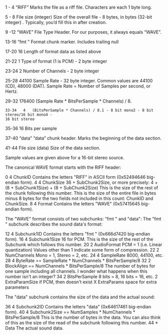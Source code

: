 
1 - 4	“RIFF”	Marks the file as a riff file. Characters are each 1 byte long.

5 - 8	File size (integer)	Size of the overall file - 8 bytes, in bytes (32-bit integer)
. Typically, you’d fill this in after creation.

9 -12	“WAVE”	File Type Header. For our purposes, it always equals “WAVE”.

13-16	“fmt "	Format chunk marker. Includes trailing null

17-20	16	Length of format data as listed above

21-22	1	Type of format (1 is PCM) - 2 byte integer

23-24	2	Number of Channels - 2 byte integer

25-28	44100	Sample Rate - 32 byte integer. Common values are 44100 (CD), 48000 (DAT). 
Sample Rate = Number of Samples per second, or Hertz.

29-32	176400	(Sample Rate * BitsPerSample * Channels) / 8.

    33-34	4	(BitsPerSample * Channels) / 8.1 - 8 bit mono2 - 8 bit stereo/16 bit mono4 - 
    16 bit stereo

35-36	16	Bits per sample

37-40	“data”	“data” chunk header. Marks the beginning of the data section.

41-44	File size (data)	Size of the data section.

Sample values are given above for a 16-bit stereo source.








The canonical WAVE format starts with the RIFF header:

0         4   ChunkID          Contains the letters "RIFF" in ASCII form
                               (0x52494646 big-endian form).
4         4   ChunkSize        36 + SubChunk2Size, or more precisely:
                               4 + (8 + SubChunk1Size) + (8 + SubChunk2Size)
                               This is the size of the rest of the chunk 
                               following this number.  This is the size of the 
                               entire file in bytes minus 8 bytes for the
                               two fields not included in this count:
                               ChunkID and ChunkSize.
8         4   Format           Contains the letters "WAVE"
                               (0x57415645 big-endian form).

The "WAVE" format consists of two subchunks: "fmt " and "data":
The "fmt " subchunk describes the sound data's format:

12        4   Subchunk1ID      Contains the letters "fmt "
                               (0x666d7420 big-endian form).
16        4   Subchunk1Size    16 for PCM.  This is the size of the
                               rest of the Subchunk which follows this number.
20        2   AudioFormat      PCM = 1 (i.e. Linear quantization)
                               Values other than 1 indicate some 
                               form of compression.
22        2   NumChannels      Mono = 1, Stereo = 2, etc.
24        4   SampleRate       8000, 44100, etc.
28        4   ByteRate         == SampleRate * NumChannels * BitsPerSample/8
32        2   BlockAlign       == NumChannels * BitsPerSample/8
                               The number of bytes for one sample including
                               all channels. I wonder what happens when
                               this number isn't an integer?
34        2   BitsPerSample    8 bits = 8, 16 bits = 16, etc.
          2   ExtraParamSize   if PCM, then doesn't exist
          X   ExtraParams      space for extra parameters

The "data" subchunk contains the size of the data and the actual sound:

36        4   Subchunk2ID      Contains the letters "data"
                               (0x64617461 big-endian form).
40        4   Subchunk2Size    == NumSamples * NumChannels * BitsPerSample/8
                               This is the number of bytes in the data.
                               You can also think of this as the size
                               of the read of the subchunk following this 
                               number.
44        *   Data             The actual sound data.